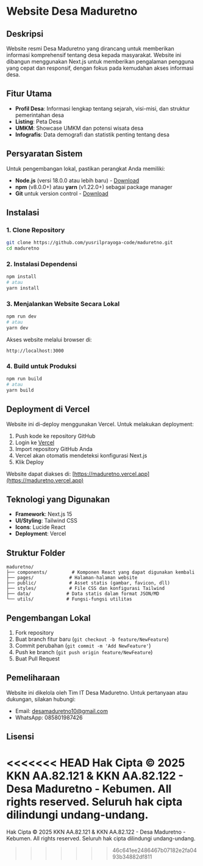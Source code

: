 # Website Desa Maduretno

## Deskripsi
Website resmi Desa Maduretno yang dirancang untuk memberikan informasi komprehensif tentang desa kepada masyarakat. Website ini dibangun menggunakan Next.js untuk memberikan pengalaman pengguna yang cepat dan responsif, dengan fokus pada kemudahan akses informasi desa.

## Fitur Utama
- **Profil Desa**: Informasi lengkap tentang sejarah, visi-misi, dan struktur pemerintahan desa
- **Listing**: Peta Desa
- **UMKM**: Showcase UMKM dan potensi wisata desa
- **Infografis**: Data demografi dan statistik penting tentang desa

## Persyaratan Sistem
Untuk pengembangan lokal, pastikan perangkat Anda memiliki:
- **Node.js** (versi 18.0.0 atau lebih baru) - [Download](https://nodejs.org)
- **npm** (v8.0.0+) atau **yarn** (v1.22.0+) sebagai package manager
- **Git** untuk version control - [Download](https://git-scm.com)

## Instalasi

### 1. Clone Repository
```bash
git clone https://github.com/yusrilprayoga-code/maduretno.git
cd maduretno
```

### 2. Instalasi Dependensi
```bash
npm install
# atau
yarn install
```

### 3. Menjalankan Website Secara Lokal
```bash
npm run dev
# atau
yarn dev
```

Akses website melalui browser di:
```
http://localhost:3000
```

### 4. Build untuk Produksi
```bash
npm run build
# atau
yarn build
```

## Deployment di Vercel

Website ini di-deploy menggunakan Vercel. Untuk melakukan deployment:

1. Push kode ke repository GitHub
2. Login ke [Vercel](https://vercel.com)
3. Import repository GitHub Anda
4. Vercel akan otomatis mendeteksi konfigurasi Next.js
5. Klik Deploy

Website dapat diakses di: [https://maduretno.vercel.app](https://maduretno.vercel.app)

## Teknologi yang Digunakan
- **Framework**: Next.js 15
- **UI/Styling**: Tailwind CSS
- **Icons**: Lucide React
- **Deployment**: Vercel

## Struktur Folder
```
maduretno/
├── components/         # Komponen React yang dapat digunakan kembali
├── pages/             # Halaman-halaman website
├── public/            # Asset statis (gambar, favicon, dll)
├── styles/            # File CSS dan konfigurasi Tailwind
├── data/             # Data statis dalam format JSON/MD
└── utils/            # Fungsi-fungsi utilitas
```

## Pengembangan Lokal
1. Fork repository
2. Buat branch fitur baru (`git checkout -b feature/NewFeature`)
3. Commit perubahan (`git commit -m 'Add NewFeature'`)
4. Push ke branch (`git push origin feature/NewFeature`)
5. Buat Pull Request

## Pemeliharaan
Website ini dikelola oleh Tim IT Desa Maduretno. Untuk pertanyaan atau dukungan, silakan hubungi:
- Email: desamaduretno10@gmail.com
- WhatsApp: 085801987426

## Lisensi
<<<<<<< HEAD
Hak Cipta © 2025 KKN AA.82.121 & KKN AA.82.122 - Desa Maduretno - Kebumen. All rights reserved. Seluruh hak cipta dilindungi undang-undang.
=======
Hak Cipta © 2025 KKN AA.82.121 & KKN AA.82.122 - Desa Maduretno - Kebumen. All rights reserved. Seluruh hak cipta dilindungi undang-undang.
>>>>>>> 46c641ee2486467b07182e2fa0493b34882df811
